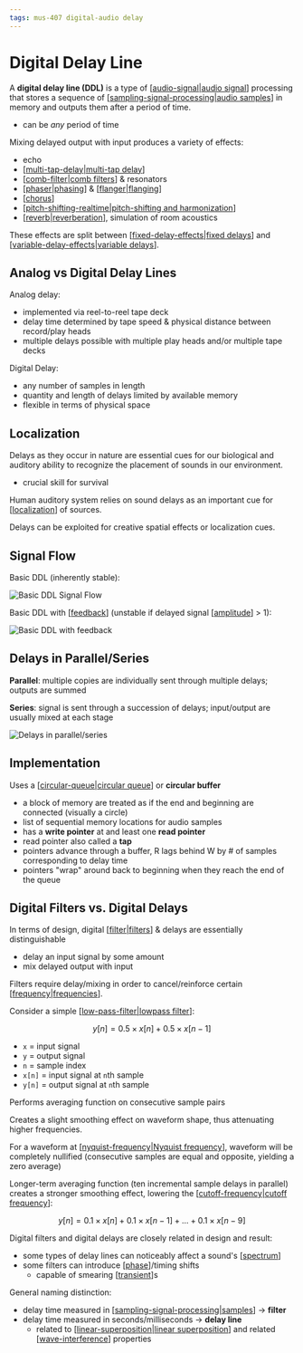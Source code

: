 ```yaml
---
tags: mus-407 digital-audio delay
---
```


# Digital Delay Line

A **digital delay line (DDL)** is a type of [[audio-signal|audio signal]] processing that stores a sequence of [[sampling-signal-processing|audio samples]] in memory and outputs them after a period of time.

- can be _any_ period of time

Mixing delayed output with input produces a variety of effects:

- echo
- [[multi-tap-delay|multi-tap delay]]
- [[comb-filter|comb filters]] & resonators
- [[phaser|phasing]] & [[flanger|flanging]]
- [[chorus]]
- [[pitch-shifting-realtime|pitch-shifting and harmonization]]
- [[reverb|reverberation]], simulation of room acoustics

These effects are split between [[fixed-delay-effects|fixed delays]] and [[variable-delay-effects|variable delays]].

## Analog vs Digital Delay Lines

Analog delay:

- implemented via reel-to-reel tape deck
- delay time determined by tape speed & physical distance between record/play heads
- multiple delays possible with multiple play heads and/or multiple tape decks

Digital Delay:

- any number of samples in length
- quantity and length of delays limited by available memory
- flexible in terms of physical space

## Localization

Delays as they occur in nature are essential cues for our biological and auditory ability to recognize the placement of sounds in our environment.

- crucial skill for survival

Human auditory system relies on sound delays as an important cue for [[localization]] of sources.

Delays can be exploited for creative spatial effects or localization cues.

## Signal Flow

Basic DDL (inherently stable):

![Basic DDL Signal Flow](/attachments/basic-ddl-signal-flow.png)

Basic DDL with [[feedback]] (unstable if delayed signal [[amplitude]] > 1):

![Basic DDL with feedback](/attachments/basic-ddl-with-feedback-signal-flow.png)

## Delays in Parallel/Series

**Parallel**: multiple copies are individually sent through multiple delays; outputs are summed

**Series**: signal is sent through a succession of delays; input/output are usually mixed at each stage

![Delays in parallel/series](/attachments/delays-in-parallel-series.png)

## Implementation

Uses a [[circular-queue|circular queue]] or **circular buffer**

- a block of memory are treated as if the end and beginning are connected (visually a circle)
- list of sequential memory locations for audio samples
- has a **write pointer** at and least one **read pointer**
- read pointer also called a **tap**
- pointers advance through a buffer, R lags behind W by # of samples corresponding to delay time
- pointers "wrap" around back to beginning when they reach the end of the queue

## Digital Filters vs. Digital Delays

In terms of design, digital [[filter|filters]] & delays are essentially distinguishable

- delay an input signal by some amount
- mix delayed output with input

Filters require delay/mixing in order to cancel/reinforce certain [[frequency|frequencies]].

Consider a simple [[low-pass-filter|lowpass filter]]:

$$y[n] = 0.5 \times x[n] + 0.5 \times x[n-1]$$

- `x` = input signal
- `y` = output signal
- `n` = sample index
- `x[n]` = input signal at `n`th sample
- `y[n]` = output signal at `n`th sample

Performs averaging function on consecutive sample pairs

Creates a slight smoothing effect on waveform shape, thus attenuating higher frequencies.

For a waveform at [[nyquist-frequency|Nyquist frequency]], waveform will be completely nullified (consecutive samples are equal and opposite, yielding a zero average)

Longer-term averaging function (ten incremental sample delays in parallel) creates a stronger smoothing effect, lowering the [[cutoff-frequency|cutoff frequency]]:

$$y[n] = 0.1 \times x[n] + 0.1 \times x[n-1] + ... + 0.1 \times x[n-9]$$

Digital filters and digital delays are closely related in design and result:

- some types of delay lines can noticeably affect a sound's [[spectrum]]
- some filters can introduce [[phase]]/timing shifts
  - capable of smearing [[transient]]s

General naming distinction:

- delay time measured in [[sampling-signal-processing|samples]] → **filter**
- delay time measured in seconds/milliseconds → **delay line**
  - related to [[linear-superposition|linear superposition]] and related [[wave-interference]] properties

[//begin]: # "Autogenerated link references for markdown compatibility"
[audio-signal|audio signal]: audio-signal "Audio Signal"
[sampling-signal-processing|audio samples]: sampling-signal-processing "Sampling (Signal Processing)"
[multi-tap-delay|multi-tap delay]: multi-tap-delay "Multi-Tap Delay"
[comb-filter|comb filters]: comb-filter "Comb Filter"
[phaser|phasing]: phaser "Phaser"
[flanger|flanging]: flanger "Flanger"
[chorus]: chorus "Chorus"
[pitch-shifting-realtime|pitch-shifting and harmonization]: pitch-shifting-realtime "Pitch-Shifting/Harmonization"
[reverb|reverberation]: reverb "Reverb"
[fixed-delay-effects|fixed delays]: fixed-delay-effects "Fixed Delay Effects"
[variable-delay-effects|variable delays]: variable-delay-effects "Variable Delay Effects"
[localization]: localization "Localization"
[feedback]: feedback "Feedback"
[amplitude]: amplitude "Amplitude"
[circular-queue|circular queue]: circular-queue "Circular Queue"
[filter|filters]: filter "Filter"
[frequency|frequencies]: frequency "Frequency"
[low-pass-filter|lowpass filter]: low-pass-filter "Low pass filter"
[nyquist-frequency|Nyquist frequency]: nyquist-frequency "Nyquist Frequency"
[cutoff-frequency|cutoff frequency]: cutoff-frequency "Cutoff frequency"
[spectrum]: spectrum "Spectrum"
[phase]: phase "Phase"
[transient]: transient "Transient"
[sampling-signal-processing|samples]: sampling-signal-processing "Sampling (Signal Processing)"
[linear-superposition|linear superposition]: linear-superposition "Linear Superposition"
[wave-interference]: wave-interference "Wave Interference"
[//end]: # "Autogenerated link references"
